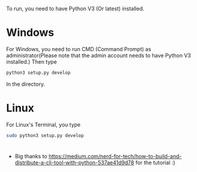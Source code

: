 To run, you need to have Python V3 (Or latest) installed.
# Windows
For Windows, you need to run CMD (Command Prompt) as administrator(Please note that the admin account needs to have Python V3 installed.) Then type 
```bash
python3 setup.py develop
```
In the directory.
# Linux
For Linux's Terminal, you type
```bash
sudo python3 setup.py develop
```
# 
- Big thanks to https://medium.com/nerd-for-tech/how-to-build-and-distribute-a-cli-tool-with-python-537ae41d9d78 for the tutorial :)